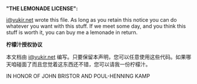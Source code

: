 **"THE LEMONADE LICENSE":**

<i@yukir.net> wrote this file. As long as you retain this notice you can do whatever you want with this stuff. If we meet some day, and you think this stuff is worth it, you can buy me a lemonade in return.

**柠檬汁授权协议**

本文档由 <i@yukir.net> 编写。只要保留本声明，您可以任意使用这些代码。如果哪天咱碰面了而且您觉着这东西还不错，您可以请我一份柠檬汁。

IN HONOR OF JOHN BRISTOR AND POUL-HENNING KAMP
